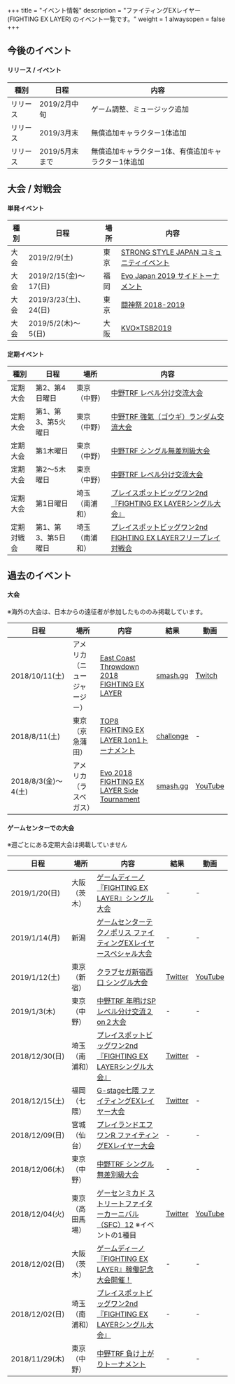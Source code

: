 +++
title = "イベント情報"
description = "ファイティングEXレイヤー (FIGHTING EX LAYER) のイベント一覧です。"
weight = 1
alwaysopen = false
+++

## 今後のイベント

#### リリース / イベント

|種別|日程|内容|
|----|----|----|
|リリース|2019/2月中旬|ゲーム調整、ミュージック追加|
|リリース|2019/3月末|無償追加キャラクター1体追加|
|リリース|2019/5月末まで|無償追加キャラクター1体、有償追加キャラクター1体追加|

## 大会 / 対戦会

#### 単発イベント

|種別|日程|場所|内容|
|----|----|----|----|
|大会|2019/2/9(土)|東京|[STRONG STYLE JAPAN コミュニティイベント](https://strongstylejp.walker-gaming.net/event.html)|
|大会|2019/2/15(金)～17(日)|福岡|[Evo Japan 2019 サイドトーナメント](https://www.evojapan.net/2019/)|
|大会|2019/3/23(土)、24(日)|東京|[闘神祭 2018-2019](https://www.toushinsai.com/)|
|大会|2019/5/2(木)～5(日)|大阪|[KVO×TSB2019](https://twitter.com/KVOJAPAN/status/1078984198310875136)|

#### 定期イベント

|種別|日程|場所|内容|
|----|----|----|----|
|定期大会|第2、第4日曜日|東京（中野）|[中野TRF レベル分け交流大会](http://trftrf.com/event.html#Sun)|
|定期大会|第1、第3、第5火曜日|東京（中野）|[中野TRF 強氣（ゴウギ）ランダム交流大会](http://trftrf.com/event.html#Tues)|
|定期大会|第1木曜日|東京（中野）|[中野TRF シングル無差別級大会](http://trftrf.com/event.html#Thurs)|
|定期大会|第2～5木曜日|東京（中野）|[中野TRF レベル分け交流大会](http://trftrf.com/event.html#Thurs)|
|定期大会|第1日曜日|埼玉（南浦和）|[プレイスポットビッグワン2nd『FIGHTING EX LAYERシングル大会』](https://twitter.com/public_bigone/status/1066253301459509248)|
|定期対戦会|第1、第3、第5日曜日|埼玉（南浦和）|[プレイスポットビッグワン2nd FIGHTING EX LAYERフリープレイ対戦会](https://twitter.com/public_bigone/status/1066253301459509248)|

## 過去のイベント

#### 大会

※海外の大会は、日本からの遠征者が参加したもののみ掲載しています。

|日程|場所|内容|結果|動画|
|----|----|----|----|----|
|2018/10/11(土)|アメリカ（ニュージャージー）|[East Coast Throwdown 2018 FIGHTING EX LAYER](https://smash.gg/tournament/east-coast-throwdown-2018/events/fighting-ex-layer/overview)|[smash.gg](https://smash.gg/tournament/east-coast-throwdown-2018/events/fighting-ex-layer/brackets/389729)|[Twitch](https://www.twitch.tv/videos/325115446)|
|2018/8/11(土)|東京（京急蒲田）|[TOP8 FIGHTING EX LAYER 1on1トーナメント](http://shinobism.com/tokyo-offline-party-8-fighting-ex-layer)|[challonge](https://challonge.com/ja/TOP8_FEXL_1on1)|-|
|2018/8/3(金)～4(土)|アメリカ（ラスベガス）|[Evo 2018 FIGHTING EX LAYER Side Tournament](https://smash.gg/tournament/evo-2018-fighting-ex-layer-side-tournament/details)|[smash.gg](https://smash.gg/tournament/evo-2018-fighting-ex-layer-side-tournament/events/fighting-ex-layer/brackets/336870)|[YouTube](https://www.youtube.com/watch?v=TUVmO02TFDA)|

#### ゲームセンターでの大会

※週ごとにある定期大会は掲載していません

|日程|場所|内容|結果|動画|
|----|----|----|----|----|
|2019/1/20(日)|大阪（茨木）|[ゲームディーノ 『FIGHTING EX LAYER』シングル大会](http://blog.livedoor.jp/game_dino/archives/54716938.html)|-|-|
|2019/1/14(月)|新潟|[ゲームセンターテクノポリス ファイティングEXレイヤースペシャル大会](https://twitter.com/GC_Tecnopolis/status/1084334036426711041)|-|-|
|2019/1/12(土)|東京（新宿）|[クラブセガ新宿西口 シングル大会](https://twitter.com/18goSFEX2plus/status/1082175967022346241)|[Twitter](https://twitter.com/BA_shinjuku/status/1084782529775718403)|[YouTube](https://www.youtube.com/watch?v=88Jk9hGw1Ew&feature=youtu.be&a=)|
|2019/1/3(木)|東京（中野）|[中野TRF 年明けSPレベル分け交流２on２大会](http://trftrf.com/event.html#0103)|-|-|
|2018/12/30(日)|埼玉（南浦和）|[プレイスポットビッグワン2nd『FIGHTING EX LAYERシングル大会』](https://twitter.com/public_bigone/status/1078508328202825728)|[Twitter](https://twitter.com/18goSFEX2plus/status/1079323340022530048)|-|
|2018/12/15(土)|福岡（七隈）|[G-stage七隈 ファイティングEXレイヤー大会](https://twitter.com/Gstage_Nanakuma/status/1065526587485868032)|[Twitter](https://twitter.com/Gstage_Nanakuma/status/1073834139479027712)|-|
|2018/12/09(日)|宮城（仙台）|[プレイランドエフワンR ファイティングEXレイヤー大会](https://twitter.com/PLAYLANDF1R/status/1070610099398295552)|-|-|
|2018/12/06(木)|東京（中野）|[中野TRF シングル無差別級大会](http://trftrf.com/event.html#Thurs)|-|-|
|2018/12/04(火)|東京（高田馬場）|[ゲーセンミカド ストリートファイターカーニバル（SFC）12](http://sp.ch.nicovideo.jp/mikadogame/blomaga/ar1699549) ※イベントの1種目|[Twitter](https://twitter.com/18goSFEX2plus/status/1069943609456095232)|[YouTube](https://www.youtube.com/watch?v=Q9mmirvJM1Y)|
|2018/12/02(日)|大阪（茨木）|[ゲームディーノ『FIGHTING EX LAYER』稼働記念大会開催！](http://blog.livedoor.jp/game_dino/archives/54472011.html)|-|-|
|2018/12/02(日)|埼玉（南浦和）|[プレイスポットビッグワン2nd『FIGHTING EX LAYERシングル大会』](https://twitter.com/public_bigone/status/1066253301459509248)|-|-|
|2018/11/29(木)|東京（中野）|[中野TRF 負け上がりトーナメント](http://trftrf.com/event.html#1129)|-|-|
